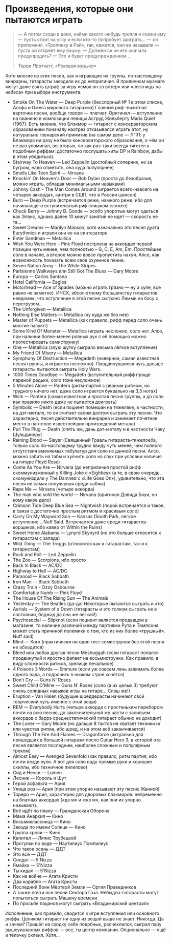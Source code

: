 # Произведения, которые они пытаются играть

>   — А потом сходи в доки, найми какого-нибудь тролля и скажи ему — пусть
>   стоит на углу и если кто-то попробует заиграть… — он припомнил, «Тропинку в
>   Рай», так, кажется, они ее называли — пусть он оторвет ему башку. — Должен
>   ли он его сначала предупредить? — Это и будет предупреждением...
>
>   *Терри Пратчетт, «Роковая музыка»*

Хотя многие из этих песен, как и играющие их группы, по-настоящему винрарны,
гитарасты заездили их до неприличия. В приличном музмаге могут даже взять штраф
за игру «смок он зэ вотер» или «лестницы на небеса» при выборе инструмента.

*   Smoke On The Water — Deep Purple (бесспорный № 1 в этом списке, Альфа и
    Омега мирового гитаразма) Главный риф -визитная карточка песни, вообще
    говоря — плагиат. Оригинал — вступление на пианино в композиции певицы
    Аструд Жильберту Maria Quiet (1967). Есть мнение, что Блэкмор — гитарист с
    консерваторским образованием поначалу наотрез отказывался играть этот, ну
    натурально говнарский примитив (на самом деле — ЛПП: у Блэкмора ни разу не
    было консерваторского образования, о чём он не раз упоминал, во-вторых, он
    как раз-таки всегда тяготел к подобным риффам: достаточно послушать хиты DP
    и Rainbow, дабы в этом убедиться).
*   Stairway To Heaven — Led Zeppelin (достойный соперник, но за бугром, надо
    отметить, она куда популярнее) 
*   Smells Like Teen Spirit — Nirvana
*   Knockin' On Heaven's Door — Bob Dylan (проста до безобразия, можно играть,
    обладая минимальными навыками)
*   Johnny Cash - The Man Comes Around (играется всего-навсего на четырех
    аккордах, кантри в СШП, что в России шансон)
*   Burn — Deep Purple (встречается реже, намного реже, ибо для начинающего
    вступительный риф слишком сложен)
*   Chuck Berry — Johnny B. Goode — особо упоротые могут одеться как Элвис,
    однако далее 10 минут занятий не идет — скорость не та…
*   Sweet Dreams  — Marilyn Manson, хотя изначально это песня дуэта Eurythmics
    и играли они ее на синтезаторе
*   Enter Sandman — Metallica
*   Wish You Were Here – Pink Floyd построена на аккордах первой позиции чуть
    менее, чем полностью – G, C, E, Am, Em. Простейшее соло в начале, а второе
    можно вовсе пропустить нахуй. Алсо, как возможность показать всем свое
    охуенное пение.
*   Seven Nation Army - The White Stripes
*   Parisienne Walkways или Still Got The Blues — Gary Moore
*   Europa — Carlos Santana
*   Hotel California — Eagles
*   Motorhead — Ace of Spades (можно играть грязно — ну а хуле, все равно не
    заметно). ИЧСХ, абсолютному большинству гитарастов невдомек, что вступление
    в этой песне сыграно Лемми на басу с перегрузом...
*   The Unforgiven — Metallica
*   Nothing Else Matters — Metallica (ну куда же без нее)
*   Master of Puppets — Metallica (как правило, рифф перед соло очень многие
    пасуют)
*   Some Kind Of Monster — Metallica (играть несложно, соло нет. Алсо, при
    наличии более-менее ровных рук с её помощью можно протестировать
    семиструнку)
*   One — Metallica (злую шутку сыграло весьма лёгкое вступление)
*   My Friend Of Misery — Metallica
*   Symphony Of Destruction — Megadeth (наверное, самая известная песня группы,
    и играется несложно). Продвинувшиеся чуть дальше гитарасты пытаются сыграть
    Holy Wars.
*   1000 Times Goodbye — Megadeth (вступительный рифф проще пареной редьки,
    соло тоже несложное)
*   5 Minutes Alone — Pantera (ритм-партия с рваным ритмом, но трудного ничего
    нет, даже соло играется буквально на 3,5 нотах)
*   Walk — Pantera (самая известная и простая песня группы, а до соло как
    правило никто даже не пытается доиграть)
*   Symbolic — Death (если поциент помешан на тяжеляке, в частности, на
    дэт-метале, то он считает своим долгом сыграть эту песню. Что характерно,
    песня действительно винрарна и занимает почетное место в пантеоне
    известнейших произведений метала)
*   Pull The Plug — Death (опять же, дань дэт-металу и в частности Чаку
    Шульдинеру)
*   Raining Blood — Slayer (Священный Грааль гитараста-тяжелоеба, только соло
    по-настоящему трудно ввиду чуть менее, чем полного отсутствия вменяемых
    табулатур для соло из данной песни. Алсо, можно забить на табы и хуячить
    соло на слух при условии наличия на гитаре Floyd Rose)
*   Come As You Are — Nirvana (до неприличия простой рифф скоммунизженный у
    Killing Joke с «Eighties» (а те, в свою очередь, скомуниздили у The Damned
    с «Life Goes On»), удивительно, что эта песня не самая популярная среди
    сабжа)
*   Rape Me — Nirvana (четыре аккорда)
*   The man who sold the world — Nirvana (оригинал Дэвида Боуи, но кому какое
    дело)
*   Crimson Tide Deep Blue Sea — Nightwish (порой встречается и такое, в связи
    с достаточно простым ритмом и красивым соло)
*   Carry On My Wayward Son — Kansas (South Park, легкое вступление… Nuff
    Said. Встречается даже среди гитарастов-корщиков, ибо кавер от Within the
    Ruins)
*   Sweet Home Alabama — Lynyrd Skynyrd (но это больше относится к гитарастам с
    запада)
*   Wild Thing — The Troggs (относится как к гитарастам, так и к гитаристам)
*   Rock and Roll — Led Zeppelin
*   The Zoo — Scorpions, ибо просто
*   Back In Black — AC/DC
*   Highway to Hell — AC/DC
*   Paranoid — Black Sabbath
*   Iron Man — Black Sabbath
*   Crazy Train - Ozzy Osbourne
*   Comfortably Numb — Pink Floyd
*   The House Of The Rising Sun — The Animals
*   Yesterday — The Beatles (да-да! Некоторые пытаются сыграть и это)
*   Aerials — System of a Down (гитарасты и это толком сыграть не в состоянии,
    блджад да она же легкая!)
*   Psychosocial — Slipknot (если поциент является продавцом в магазине, то
    наличие различий между партиями Рута и Томпсона может стать причиной
    полемики о том, кто из них более «трушный». Nuff said)
*   Blind — Korn (практически ни один тест семиструнок без этой песни не
    обходится)
*   Bleed или любая другая песня Meshuggah (если гитараст попался продвинутый и
    яростно фапает на восьмиструнки. Как правило, в виду сложности ритмов,
    зрелище печальное)
*   4 Poisons 3 Words — Emmure (если уж совсем лень зажимать более одного лада,
    а подрочить в низком строе хочется)
*   Don’t Cry — Guns N' Roses
*   Sweet Child O'Mine — Guns N' Roses (соло (а их целых 3) требуют очень
    солидных навыков игры на гитаре... Слэш же!)
*   Eruption - Van Halen (будущие шреддерасты начинают свой творческий путь
    именно с этой вещи)
*   REM — Everybody Hurts (четыре аккорда с простеньким перебором почти на всю
    песню, до заключительной же части с засильем аккордов с баррэ
    среднестатический гитараст обычно не доходит)
*   The Loner — Gary Moore (но дальше 8 тактов не хватает техники и/или чувства
    ритма, ибо шред, и на этом всё заканчивается)
*   Through The Fire And Flames — Dragonforce (актуально для пришедших в
    большой гитаразм после Guitar Hero 3, в которой эта песня является
    последним, наиболее сложным и популярным треком)
*   Almost Easy — Avenged Sevenfold (как правило, ритм партия, ибо почти везде
    нули. А вот для соло надо прямые руки и хорошие скиллы, ибо техничное
    пилилово)
*   Сид и Ненси — Lumen
*   Лесник — Король и Шут
*   Герой асфальта — Ария
*   Улица роз — Ария (при этом упорно называют эту песню Жанной)
*   Тореро — Ария, характерно для дворовых блэкморов: непременно на блатных
    аккордах («дэ м» и «жэ м», как они их упорно называют).
*   Всё идёт по плану — Гражданская Оборона
*   Мама Анархия — Кино
*   Восьмиклассница — Кино
*   Звезда по имени Солнце — Кино
*   Группа крови — Кино
*   Капитал — Ляпис Трубецкой
*   Прогулки по воде — Наутилиус Помпилиус
*   Что такое осень — ДДТ
*   Это всё — ДДТ
*   Солдат — 5'Nizza
*   Ямайка — 5'Nizza
*   Ты кидал — 5'Nizza
*   Как на войне — Агата Кристи
*   Два корабля — Агата Кристи
*   Последний Воин Мёртвой Земли — Оргия Праведников
*   А также почти все песни Сектора Газа. Небыдло-гитарасты могут попытаться
    сыграть Машину времени.
*   По просьбе пацанов могут сыграть «Владимирский централ»
 
Исполнение, как правило, сводится к игре вступления или основного риффа.
Целиком гитараст ни одну из вещей выше не знает. Никогда. Да и зачем? Пришёл на
сходку себе подобных, расчехлился, сыграл пару вышеуказанных риффов — все, ты
центр компании. Опционально — ещё и тёлочку склеил. Хотя…

